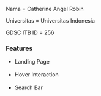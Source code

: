 <p>Nama = Catherine Angel Robin</p>
<p>Universitas = Universitas Indonesia</p>
<p>GDSC ITB ID = 256</p>

<h3>Features</h3>
<ul>
  <li>Landing Page
    <img scr="./img/landing.png" width="400">
  </li>
  <li> Hover Interaction
    <img scr="./img/hover.png" width="400">
  </li>
  <li> Search Bar
    <img scr="./img/search.png" width="400" >
  </li>
</ul>
